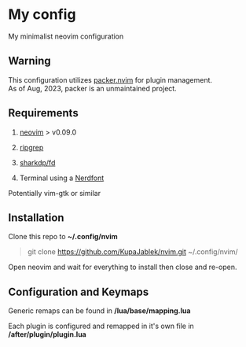 # My config
My minimalist neovim configuration

## Warning
This configuration utilizes [packer.nvim](https://github.com/wbthomason/packer.nvim) for plugin management.\
As of Aug, 2023, packer is an unmaintained project.

## Requirements

1. [neovim](https://github.com/neovim/neovim) > v0.09.0

2. [ripgrep](https://github.com/BurntSushi/ripgrep)

3. [sharkdp/fd](https://github.com/sharkdp/fd)

4. Terminal using a [Nerdfont](https://www.nerdfonts.com/)

Potentially vim-gtk or similar

## Installation

Clone this repo to **~/.config/nvim**
> git clone https://github.com/KupaJablek/nvim.git ~/.config/nvim/

Open neovim and wait for everything to install then close and re-open.

## Configuration and Keymaps

Generic remaps can be found in **/lua/base/mapping.lua**

Each plugin is configured and remapped in it's own file in **/after/plugin/plugin.lua**
